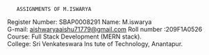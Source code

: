        ASSIGNMENTS OF M.ISWARYA
       
Register Number: SBAP0008291
Name: M.iswarya 	 
G-mail: aishwaryaaishu71779@gmail.com 
Roll number :209F1A0526
Course: Full Stack Development (MERN stack).  
College: Sri Venkateswara Ins tute of Technology, Anantapur. 

